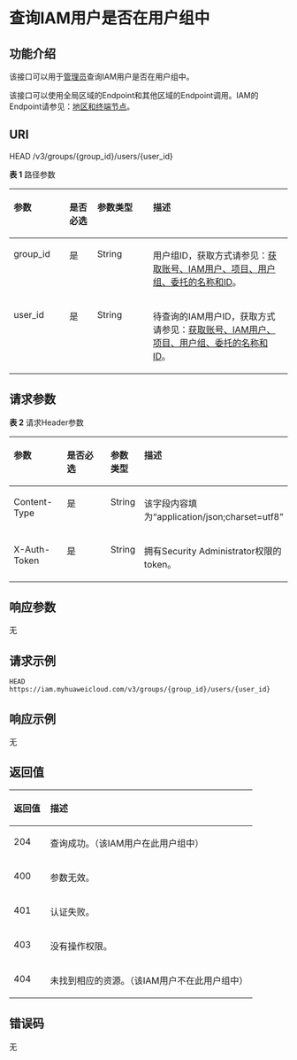 # 查询IAM用户是否在用户组中<a name="iam_09_0006"></a>

## 功能介绍<a name="zh-cn_topic_0221482432_section9344174810413"></a>

该接口可以用于[管理员](https://support.huaweicloud.com/usermanual-iam/iam_01_0001.html)查询IAM用户是否在用户组中。

该接口可以使用全局区域的Endpoint和其他区域的Endpoint调用。IAM的Endpoint请参见：[地区和终端节点](https://developer.huaweicloud.com/endpoint?IAM)。

## URI<a name="zh-cn_topic_0221482432_section4349124824119"></a>

HEAD /v3/groups/\{group\_id\}/users/\{user\_id\}

**表 1**  路径参数

<a name="zh-cn_topic_0221482432_table2035324874111"></a>
<table><thead align="left"><tr id="zh-cn_topic_0221482432_row173528481411"><th class="cellrowborder" valign="top" width="20%" id="mcps1.2.5.1.1"><p id="zh-cn_topic_0221482432_p1835444810413"><a name="zh-cn_topic_0221482432_p1835444810413"></a><a name="zh-cn_topic_0221482432_p1835444810413"></a>参数</p>
</th>
<th class="cellrowborder" valign="top" width="10%" id="mcps1.2.5.1.2"><p id="zh-cn_topic_0221482432_p133565487414"><a name="zh-cn_topic_0221482432_p133565487414"></a><a name="zh-cn_topic_0221482432_p133565487414"></a>是否必选</p>
</th>
<th class="cellrowborder" valign="top" width="20%" id="mcps1.2.5.1.3"><p id="zh-cn_topic_0221482432_p14357124816411"><a name="zh-cn_topic_0221482432_p14357124816411"></a><a name="zh-cn_topic_0221482432_p14357124816411"></a>参数类型</p>
</th>
<th class="cellrowborder" valign="top" width="50%" id="mcps1.2.5.1.4"><p id="zh-cn_topic_0221482432_p335824813410"><a name="zh-cn_topic_0221482432_p335824813410"></a><a name="zh-cn_topic_0221482432_p335824813410"></a>描述</p>
</th>
</tr>
</thead>
<tbody><tr id="zh-cn_topic_0221482432_row835214818415"><td class="cellrowborder" valign="top" width="20%" headers="mcps1.2.5.1.1 "><p id="zh-cn_topic_0221482432_p635914485418"><a name="zh-cn_topic_0221482432_p635914485418"></a><a name="zh-cn_topic_0221482432_p635914485418"></a>group_id</p>
</td>
<td class="cellrowborder" valign="top" width="10%" headers="mcps1.2.5.1.2 "><p id="zh-cn_topic_0221482432_p1360648164112"><a name="zh-cn_topic_0221482432_p1360648164112"></a><a name="zh-cn_topic_0221482432_p1360648164112"></a>是</p>
</td>
<td class="cellrowborder" valign="top" width="20%" headers="mcps1.2.5.1.3 "><p id="zh-cn_topic_0221482432_p143611848204113"><a name="zh-cn_topic_0221482432_p143611848204113"></a><a name="zh-cn_topic_0221482432_p143611848204113"></a>String</p>
</td>
<td class="cellrowborder" valign="top" width="50%" headers="mcps1.2.5.1.4 "><p id="zh-cn_topic_0221482432_p163632048134119"><a name="zh-cn_topic_0221482432_p163632048134119"></a><a name="zh-cn_topic_0221482432_p163632048134119"></a>用户组ID，获取方式请参见：<a href="获取账号-IAM用户-项目-用户组-委托的名称和ID.md">获取账号、IAM用户、项目、用户组、委托的名称和ID</a>。</p>
</td>
</tr>
<tr id="zh-cn_topic_0221482432_row113524484418"><td class="cellrowborder" valign="top" width="20%" headers="mcps1.2.5.1.1 "><p id="zh-cn_topic_0221482432_p17364164834111"><a name="zh-cn_topic_0221482432_p17364164834111"></a><a name="zh-cn_topic_0221482432_p17364164834111"></a>user_id</p>
</td>
<td class="cellrowborder" valign="top" width="10%" headers="mcps1.2.5.1.2 "><p id="zh-cn_topic_0221482432_p1836614487419"><a name="zh-cn_topic_0221482432_p1836614487419"></a><a name="zh-cn_topic_0221482432_p1836614487419"></a>是</p>
</td>
<td class="cellrowborder" valign="top" width="20%" headers="mcps1.2.5.1.3 "><p id="zh-cn_topic_0221482432_p3367164814417"><a name="zh-cn_topic_0221482432_p3367164814417"></a><a name="zh-cn_topic_0221482432_p3367164814417"></a>String</p>
</td>
<td class="cellrowborder" valign="top" width="50%" headers="mcps1.2.5.1.4 "><p id="zh-cn_topic_0221482432_p1036874844117"><a name="zh-cn_topic_0221482432_p1036874844117"></a><a name="zh-cn_topic_0221482432_p1036874844117"></a>待查询的IAM用户ID，获取方式请参见：<a href="获取账号-IAM用户-项目-用户组-委托的名称和ID.md">获取账号、IAM用户、项目、用户组、委托的名称和ID</a>。</p>
</td>
</tr>
</tbody>
</table>

## 请求参数<a name="zh-cn_topic_0221482432_section1369648134117"></a>

**表 2**  请求Header参数

<a name="zh-cn_topic_0221482432_HeaderParameter"></a>
<table><thead align="left"><tr id="zh-cn_topic_0221482432_row8371134815412"><th class="cellrowborder" valign="top" width="20%" id="mcps1.2.5.1.1"><p id="zh-cn_topic_0221482432_p1137214844117"><a name="zh-cn_topic_0221482432_p1137214844117"></a><a name="zh-cn_topic_0221482432_p1137214844117"></a>参数</p>
</th>
<th class="cellrowborder" valign="top" width="20%" id="mcps1.2.5.1.2"><p id="zh-cn_topic_0221482432_p4373114819416"><a name="zh-cn_topic_0221482432_p4373114819416"></a><a name="zh-cn_topic_0221482432_p4373114819416"></a>是否必选</p>
</th>
<th class="cellrowborder" valign="top" width="10%" id="mcps1.2.5.1.3"><p id="zh-cn_topic_0221482432_p1937410485416"><a name="zh-cn_topic_0221482432_p1937410485416"></a><a name="zh-cn_topic_0221482432_p1937410485416"></a>参数类型</p>
</th>
<th class="cellrowborder" valign="top" width="50%" id="mcps1.2.5.1.4"><p id="zh-cn_topic_0221482432_p2037524810415"><a name="zh-cn_topic_0221482432_p2037524810415"></a><a name="zh-cn_topic_0221482432_p2037524810415"></a>描述</p>
</th>
</tr>
</thead>
<tbody><tr id="zh-cn_topic_0221482432_row16371948184110"><td class="cellrowborder" valign="top" width="20%" headers="mcps1.2.5.1.1 "><p id="zh-cn_topic_0221482432_p4376194816411"><a name="zh-cn_topic_0221482432_p4376194816411"></a><a name="zh-cn_topic_0221482432_p4376194816411"></a>Content-Type</p>
</td>
<td class="cellrowborder" valign="top" width="20%" headers="mcps1.2.5.1.2 "><p id="zh-cn_topic_0221482432_p1378134824112"><a name="zh-cn_topic_0221482432_p1378134824112"></a><a name="zh-cn_topic_0221482432_p1378134824112"></a>是</p>
</td>
<td class="cellrowborder" valign="top" width="10%" headers="mcps1.2.5.1.3 "><p id="zh-cn_topic_0221482432_p16379184813417"><a name="zh-cn_topic_0221482432_p16379184813417"></a><a name="zh-cn_topic_0221482432_p16379184813417"></a>String</p>
</td>
<td class="cellrowborder" valign="top" width="50%" headers="mcps1.2.5.1.4 "><p id="zh-cn_topic_0221482432_p038034816416"><a name="zh-cn_topic_0221482432_p038034816416"></a><a name="zh-cn_topic_0221482432_p038034816416"></a>该字段内容填为“application/json;charset=utf8”</p>
</td>
</tr>
<tr id="zh-cn_topic_0221482432_row183718489417"><td class="cellrowborder" valign="top" width="20%" headers="mcps1.2.5.1.1 "><p id="zh-cn_topic_0221482432_p6381154810411"><a name="zh-cn_topic_0221482432_p6381154810411"></a><a name="zh-cn_topic_0221482432_p6381154810411"></a>X-Auth-Token</p>
</td>
<td class="cellrowborder" valign="top" width="20%" headers="mcps1.2.5.1.2 "><p id="zh-cn_topic_0221482432_p1538204894117"><a name="zh-cn_topic_0221482432_p1538204894117"></a><a name="zh-cn_topic_0221482432_p1538204894117"></a>是</p>
</td>
<td class="cellrowborder" valign="top" width="10%" headers="mcps1.2.5.1.3 "><p id="zh-cn_topic_0221482432_p438304854110"><a name="zh-cn_topic_0221482432_p438304854110"></a><a name="zh-cn_topic_0221482432_p438304854110"></a>String</p>
</td>
<td class="cellrowborder" valign="top" width="50%" headers="mcps1.2.5.1.4 "><p id="zh-cn_topic_0221482432_p10384134815414"><a name="zh-cn_topic_0221482432_p10384134815414"></a><a name="zh-cn_topic_0221482432_p10384134815414"></a>拥有Security Administrator权限的token。</p>
</td>
</tr>
</tbody>
</table>

## 响应参数<a name="zh-cn_topic_0221482432_section63851748144111"></a>

无

## 请求示例<a name="zh-cn_topic_0221482432_section2038710482416"></a>

```
HEAD https://iam.myhuaweicloud.com/v3/groups/{group_id}/users/{user_id}
```

## 响应示例<a name="zh-cn_topic_0221482432_section164011248134117"></a>

无

## 返回值<a name="zh-cn_topic_0221482432_section194033488417"></a>

<a name="zh-cn_topic_0221482432_table2467"></a>
<table><thead align="left"><tr id="zh-cn_topic_0221482432_row10405204874115"><th class="cellrowborder" valign="top" width="15%" id="mcps1.1.3.1.1"><p id="zh-cn_topic_0221482432_p140684819413"><a name="zh-cn_topic_0221482432_p140684819413"></a><a name="zh-cn_topic_0221482432_p140684819413"></a>返回值</p>
</th>
<th class="cellrowborder" valign="top" width="85%" id="mcps1.1.3.1.2"><p id="zh-cn_topic_0221482432_p11407174874113"><a name="zh-cn_topic_0221482432_p11407174874113"></a><a name="zh-cn_topic_0221482432_p11407174874113"></a>描述</p>
</th>
</tr>
</thead>
<tbody><tr id="zh-cn_topic_0221482432_row174056481415"><td class="cellrowborder" valign="top" width="15%" headers="mcps1.1.3.1.1 "><p id="zh-cn_topic_0221482432_p940874814417"><a name="zh-cn_topic_0221482432_p940874814417"></a><a name="zh-cn_topic_0221482432_p940874814417"></a>204</p>
</td>
<td class="cellrowborder" valign="top" width="85%" headers="mcps1.1.3.1.2 "><p id="zh-cn_topic_0221482432_p11410194819412"><a name="zh-cn_topic_0221482432_p11410194819412"></a><a name="zh-cn_topic_0221482432_p11410194819412"></a>查询成功。（该IAM用户在此用户组中）</p>
</td>
</tr>
<tr id="zh-cn_topic_0221482432_row1840554814413"><td class="cellrowborder" valign="top" width="15%" headers="mcps1.1.3.1.1 "><p id="zh-cn_topic_0221482432_p941117488417"><a name="zh-cn_topic_0221482432_p941117488417"></a><a name="zh-cn_topic_0221482432_p941117488417"></a>400</p>
</td>
<td class="cellrowborder" valign="top" width="85%" headers="mcps1.1.3.1.2 "><p id="zh-cn_topic_0221482432_p20412748154117"><a name="zh-cn_topic_0221482432_p20412748154117"></a><a name="zh-cn_topic_0221482432_p20412748154117"></a>参数无效。</p>
</td>
</tr>
<tr id="zh-cn_topic_0221482432_row124052048194117"><td class="cellrowborder" valign="top" width="15%" headers="mcps1.1.3.1.1 "><p id="zh-cn_topic_0221482432_p5413248154117"><a name="zh-cn_topic_0221482432_p5413248154117"></a><a name="zh-cn_topic_0221482432_p5413248154117"></a>401</p>
</td>
<td class="cellrowborder" valign="top" width="85%" headers="mcps1.1.3.1.2 "><p id="zh-cn_topic_0221482432_p1441424813419"><a name="zh-cn_topic_0221482432_p1441424813419"></a><a name="zh-cn_topic_0221482432_p1441424813419"></a>认证失败。</p>
</td>
</tr>
<tr id="zh-cn_topic_0221482432_row5405144818416"><td class="cellrowborder" valign="top" width="15%" headers="mcps1.1.3.1.1 "><p id="zh-cn_topic_0221482432_p184151548174112"><a name="zh-cn_topic_0221482432_p184151548174112"></a><a name="zh-cn_topic_0221482432_p184151548174112"></a>403</p>
</td>
<td class="cellrowborder" valign="top" width="85%" headers="mcps1.1.3.1.2 "><p id="zh-cn_topic_0221482432_p1441611483414"><a name="zh-cn_topic_0221482432_p1441611483414"></a><a name="zh-cn_topic_0221482432_p1441611483414"></a>没有操作权限。</p>
</td>
</tr>
<tr id="zh-cn_topic_0221482432_row14405184884116"><td class="cellrowborder" valign="top" width="15%" headers="mcps1.1.3.1.1 "><p id="zh-cn_topic_0221482432_p12417134894119"><a name="zh-cn_topic_0221482432_p12417134894119"></a><a name="zh-cn_topic_0221482432_p12417134894119"></a>404</p>
</td>
<td class="cellrowborder" valign="top" width="85%" headers="mcps1.1.3.1.2 "><p id="zh-cn_topic_0221482432_p18418134884116"><a name="zh-cn_topic_0221482432_p18418134884116"></a><a name="zh-cn_topic_0221482432_p18418134884116"></a>未找到相应的资源。（该IAM用户不在此用户组中）</p>
</td>
</tr>
</tbody>
</table>

## 错误码<a name="zh-cn_topic_0221482432_section64191848164114"></a>

无

